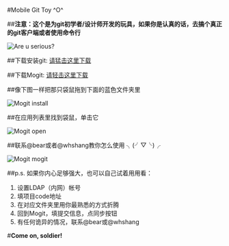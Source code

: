 #Mobile Git Toy ^O^

##**注意：这个是为git初学者/设计师开发的玩具，如果你是认真的话，去搞个真正的git客户端或者使用命令行**

![Are u serious?][1]

##下载安装git: [请猛击这里下载][2]
  
##下载Mogit: [请轻击这里下载][3]
  
##像下图一样把那只袋鼠拖到下面的蓝色文件夹里
  
  ![Mogit install][4]
 
##在应用列表里找到袋鼠，单击它
  
  ![Mogit open][5]
  
##联系@bear或者@whshang教你怎么使用  ╮(╯▽╰)╭
  
  ![Mogit mogit][6]

##p.s. 如果你内心足够强大，也可以自己试着用用看：

  1. 设置LDAP（内网）帐号
  2. 填项目code地址
  3. 在对应文件夹里用你最熟悉的方式折腾
  4. 回到Mogit，填提交信息，点同步按钮
  5. 有任何诡异的情况，联系@bear或@whshang

#**Come on, soldier!**
    
[1]: http://code.dapps.douban.com/bear/mogit/raw/master/release/screenshots/clown.jpg
[2]: ftp://douban:doubanpeapt@ftp.intra.douban.com/swap/git-1.8.2-intel-universal-snow-leopard.dmg
[3]: http://code.dapps.douban.com/bear/mogit/raw/master/release/dmg/mogit.dmg
[4]: http://code.dapps.douban.com/bear/mogit/raw/master/release/screenshots/install.png
[5]: http://code.dapps.douban.com/bear/mogit/raw/master/release/screenshots/apps.png
[6]: http://code.dapps.douban.com/bear/mogit/raw/master/release/screenshots/mogit.png
